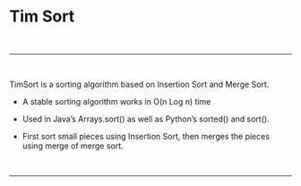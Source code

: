 # Tim Sort
<br/>  

---
<br/>  

TimSort is a sorting algorithm based on Insertion Sort and Merge Sort.

- A stable sorting algorithm works in O(n Log n) time

- Used in Java’s Arrays.sort() as well as Python’s sorted() and sort().

- First sort small pieces using Insertion Sort, then merges the pieces using merge of merge sort.


<br/>  

---
